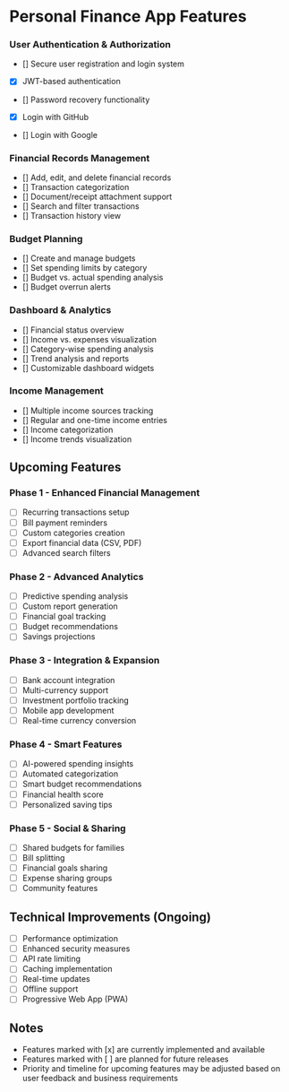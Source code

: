 # Personal Finance App Features

### User Authentication & Authorization
- [] Secure user registration and login system
- [x] JWT-based authentication
- [] Password recovery functionality
- [x] Login with GitHub
- [] Login with Google

### Financial Records Management
- [] Add, edit, and delete financial records
- [] Transaction categorization
- [] Document/receipt attachment support
- [] Search and filter transactions
- [] Transaction history view

### Budget Planning
- [] Create and manage budgets
- [] Set spending limits by category
- [] Budget vs. actual spending analysis
- [] Budget overrun alerts

### Dashboard & Analytics
- [] Financial status overview
- [] Income vs. expenses visualization
- [] Category-wise spending analysis
- [] Trend analysis and reports
- [] Customizable dashboard widgets

### Income Management
- [] Multiple income sources tracking
- [] Regular and one-time income entries
- [] Income categorization
- [] Income trends visualization

## Upcoming Features

### Phase 1 - Enhanced Financial Management
- [ ] Recurring transactions setup
- [ ] Bill payment reminders
- [ ] Custom categories creation
- [ ] Export financial data (CSV, PDF)
- [ ] Advanced search filters

### Phase 2 - Advanced Analytics
- [ ] Predictive spending analysis
- [ ] Custom report generation
- [ ] Financial goal tracking
- [ ] Budget recommendations
- [ ] Savings projections

### Phase 3 - Integration & Expansion
- [ ] Bank account integration
- [ ] Multi-currency support
- [ ] Investment portfolio tracking
- [ ] Mobile app development
- [ ] Real-time currency conversion

### Phase 4 - Smart Features
- [ ] AI-powered spending insights
- [ ] Automated categorization
- [ ] Smart budget recommendations
- [ ] Financial health score
- [ ] Personalized saving tips

### Phase 5 - Social & Sharing
- [ ] Shared budgets for families
- [ ] Bill splitting
- [ ] Financial goals sharing
- [ ] Expense sharing groups
- [ ] Community features

## Technical Improvements (Ongoing)
- [ ] Performance optimization
- [ ] Enhanced security measures
- [ ] API rate limiting
- [ ] Caching implementation
- [ ] Real-time updates
- [ ] Offline support
- [ ] Progressive Web App (PWA)

## Notes
- Features marked with [x] are currently implemented and available
- Features marked with [ ] are planned for future releases
- Priority and timeline for upcoming features may be adjusted based on user feedback and business requirements

